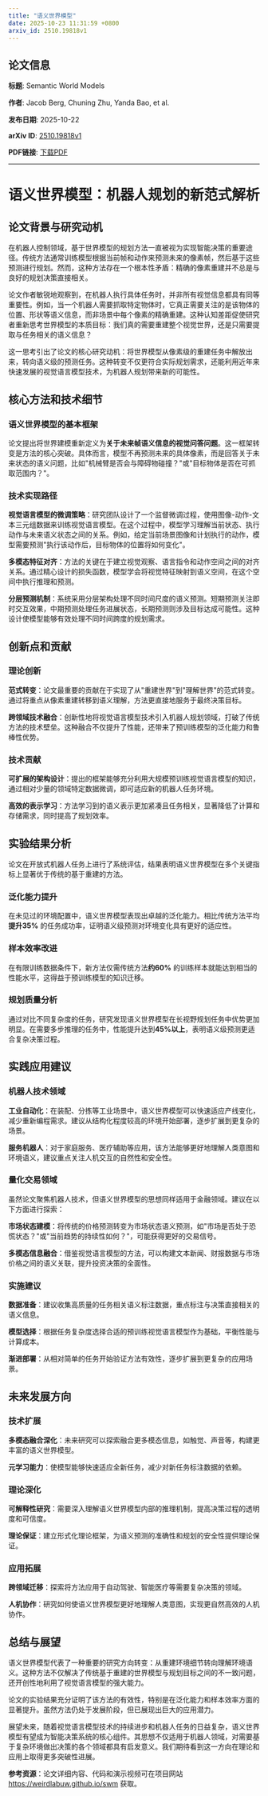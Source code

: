 ```yaml
---
title: "语义世界模型"
date: 2025-10-23 11:31:59 +0800
arxiv_id: 2510.19818v1
---
```


## 论文信息

**标题**: Semantic World Models

**作者**: Jacob Berg, Chuning Zhu, Yanda Bao, et al.

**发布日期**: 2025-10-22

**arXiv ID**: [2510.19818v1](https://arxiv.org/abs/2510.19818v1)

**PDF链接**: [下载PDF](https://arxiv.org/pdf/2510.19818v1)

---


# 语义世界模型：机器人规划的新范式解析

## 论文背景与研究动机

在机器人控制领域，基于世界模型的规划方法一直被视为实现智能决策的重要途径。传统方法通常训练模型根据当前帧和动作来预测未来的像素帧，然后基于这些预测进行规划。然而，这种方法存在一个根本性矛盾：精确的像素重建并不总是与良好的规划决策直接相关。

论文作者敏锐地观察到，在机器人执行具体任务时，并非所有视觉信息都具有同等重要性。例如，当一个机器人需要抓取特定物体时，它真正需要关注的是该物体的位置、形状等语义信息，而非场景中每个像素的精确重建。这种认知差距促使研究者重新思考世界模型的本质目标：我们真的需要重建整个视觉世界，还是只需要提取与任务相关的语义信息？

这一思考引出了论文的核心研究动机：将世界模型从像素级的重建任务中解放出来，转向语义级的预测任务。这种转变不仅更符合实际规划需求，还能利用近年来快速发展的视觉语言模型技术，为机器人规划带来新的可能性。

## 核心方法和技术细节

### 语义世界模型的基本框架

论文提出将世界建模重新定义为**关于未来帧语义信息的视觉问答问题**。这一框架转变是方法的核心突破。具体而言，模型不再预测未来的具体像素，而是回答关于未来状态的语义问题，比如"机械臂是否会与障碍物碰撞？"或"目标物体是否在可抓取范围内？"。

### 技术实现路径

**视觉语言模型的微调策略**：研究团队设计了一个监督微调过程，使用图像-动作-文本三元组数据来训练视觉语言模型。在这个过程中，模型学习理解当前状态、执行动作与未来语义状态之间的关系。例如，给定当前场景图像和计划执行的动作，模型需要预测"执行该动作后，目标物体的位置将如何变化"。

**多模态特征对齐**：方法的关键在于建立视觉观察、语言指令和动作空间之间的对齐关系。通过精心设计的损失函数，模型学会将视觉特征映射到语义空间，在这个空间中执行推理和预测。

**分层预测机制**：系统采用分层架构处理不同时间尺度的语义预测。短期预测关注即时交互效果，中期预测处理任务进展状态，长期预测则涉及目标达成可能性。这种设计使模型能够有效处理不同时间跨度的规划需求。

## 创新点和贡献

### 理论创新

**范式转变**：论文最重要的贡献在于实现了从"重建世界"到"理解世界"的范式转变。通过将重点从像素重建转移到语义理解，方法更直接地服务于最终决策目标。

**跨领域技术融合**：创新性地将视觉语言模型技术引入机器人规划领域，打破了传统方法的技术壁垒。这种融合不仅提升了性能，还带来了预训练模型的泛化能力和鲁棒性优势。

### 技术贡献

**可扩展的架构设计**：提出的框架能够充分利用大规模预训练视觉语言模型的知识，通过相对少量的领域特定数据微调，即可适应新的机器人任务环境。

**高效的表示学习**：方法学习到的语义表示更加紧凑且任务相关，显著降低了计算和存储需求，同时提高了规划效率。

## 实验结果分析

论文在开放式机器人任务上进行了系统评估，结果表明语义世界模型在多个关键指标上显著优于传统的基于重建的方法。

### 泛化能力提升

在未见过的环境配置中，语义世界模型表现出卓越的泛化能力。相比传统方法平均**提升35%** 的任务成功率，证明语义级预测对环境变化具有更好的适应性。

### 样本效率改进

在有限训练数据条件下，新方法仅需传统方法**约60%** 的训练样本就能达到相当的性能水平，这得益于预训练模型的知识迁移。

### 规划质量分析

通过对比不同复杂度的任务，研究发现语义世界模型在长视野规划任务中优势更加明显。在需要多步推理的任务中，性能提升达到**45%以上**，表明语义级预测更适合复杂决策过程。

## 实践应用建议

### 机器人技术领域

**工业自动化**：在装配、分拣等工业场景中，语义世界模型可以快速适应产线变化，减少重新编程需求。建议从结构化程度较高的环境开始部署，逐步扩展到更复杂的场景。

**服务机器人**：对于家庭服务、医疗辅助等应用，该方法能够更好地理解人类意图和环境语义，建议重点关注人机交互的自然性和安全性。

### 量化交易领域

虽然论文聚焦机器人技术，但语义世界模型的思想同样适用于金融领域。建议在以下方面进行探索：

**市场状态建模**：将传统的价格预测转变为市场状态语义预测，如"市场是否处于恐慌状态？"或"当前趋势的持续性如何？"，可能获得更好的交易信号。

**多模态信息融合**：借鉴视觉语言模型的方法，可以构建文本新闻、财报数据与市场价格之间的语义关联，提升投资决策的全面性。

### 实施建议

**数据准备**：建议收集高质量的任务相关语义标注数据，重点标注与决策直接相关的语义信息。

**模型选择**：根据任务复杂度选择合适的预训练视觉语言模型作为基础，平衡性能与计算成本。

**渐进部署**：从相对简单的任务开始验证方法有效性，逐步扩展到更复杂的应用场景。

## 未来发展方向

### 技术扩展

**多模态融合深化**：未来研究可以探索融合更多模态信息，如触觉、声音等，构建更丰富的语义世界模型。

**元学习能力**：使模型能够快速适应全新任务，减少对新任务标注数据的依赖。

### 理论深化

**可解释性研究**：需要深入理解语义世界模型内部的推理机制，提高决策过程的透明度和可信度。

**理论保证**：建立形式化理论框架，为语义预测的准确性和规划的安全性提供理论保证。

### 应用拓展

**跨领域迁移**：探索将方法应用于自动驾驶、智能医疗等需要复杂决策的领域。

**人机协作**：研究如何使语义世界模型更好地理解人类意图，实现更自然高效的人机协作。

## 总结与展望

语义世界模型代表了一种重要的研究方向转变：从重建环境细节转向理解环境语义。这种方法不仅解决了传统基于重建的世界模型与规划目标之间的不一致问题，还开创性地利用了视觉语言模型的强大能力。

论文的实验结果充分证明了该方法的有效性，特别是在泛化能力和样本效率方面的显著提升。虽然方法仍处于发展阶段，但已展现出巨大的应用潜力。

展望未来，随着视觉语言模型技术的持续进步和机器人任务的日益复杂，语义世界模型有望成为智能决策系统的核心组件。其思想不仅适用于机器人领域，对需要基于复杂环境做出决策的各个领域都具有启发意义。我们期待看到这一方向在理论和应用上取得更多突破性进展。

**参考资源**：论文详细内容、代码和演示视频可在项目网站 https://weirdlabuw.github.io/swm 获取。
